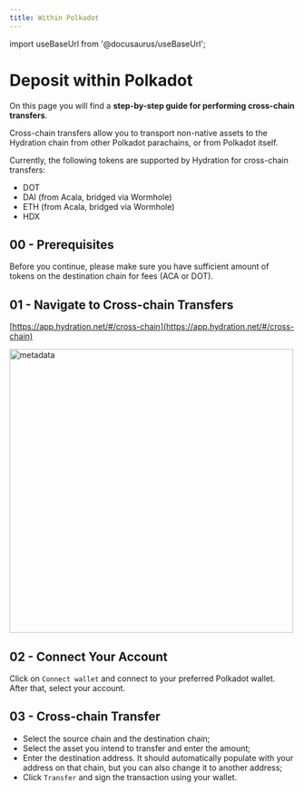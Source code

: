 ```yaml
---
title: Within Polkadot
---
```


import useBaseUrl from '@docusaurus/useBaseUrl';

# Deposit within Polkadot

On this page you will find a **step-by-step guide for performing cross-chain transfers**. 

Cross-chain transfers allow you to transport non-native assets to the Hydration chain from other Polkadot parachains, or from Polkadot itself.

Currently, the following tokens are supported by Hydration for cross-chain transfers:
* DOT
* DAI (from Acala, bridged via Wormhole)
* ETH  (from Acala, bridged via Wormhole)
* HDX

## 00 - Prerequisites
Before you continue, please make sure you have sufficient amount of tokens on the destination chain for fees (ACA or DOT).

## 01 - Navigate to Cross-chain Transfers
[https://app.hydration.net/#/cross-chain](https://app.hydration.net/#/cross-chain)

<div style={{textAlign: 'center'}}>
  <img alt="metadata" src={useBaseUrl('/howto_xcm/xcm_screen.jpg')} width="500px" />
</div>


## 02 - Connect Your Account
Click on `Connect wallet` and connect to your preferred Polkadot wallet. After that, select your account.

## 03 - Cross-chain Transfer
* Select the source chain and the destination chain;
* Select the asset you intend to transfer and enter the amount;
* Enter the destination address. It should automatically populate with your address on that chain, but you can also change it to another address;
* Click `Transfer` and sign the transaction using your wallet.
